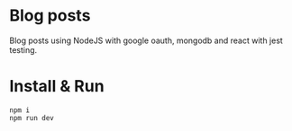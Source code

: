 # Blog posts
Blog posts using NodeJS with google oauth, mongodb and react with jest testing.

# Install & Run
```
npm i
npm run dev
```